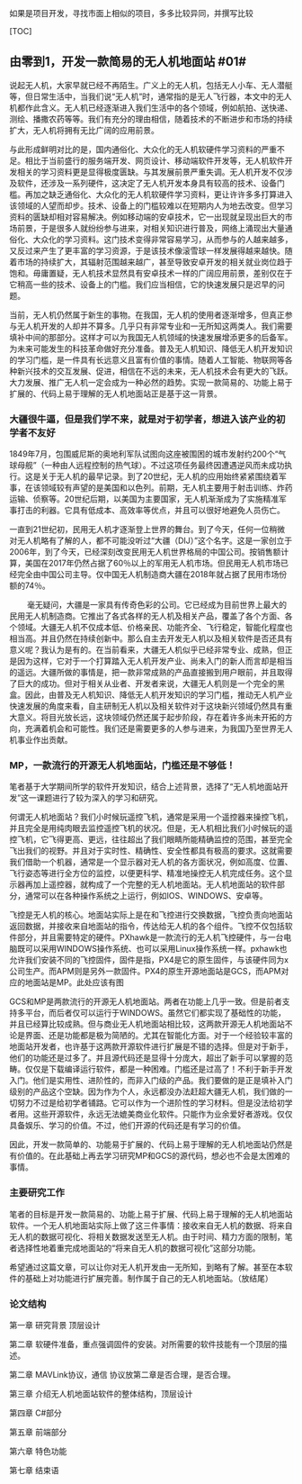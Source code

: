 如果是项目开发，寻找市面上相似的项目，多多比较异同，并撰写比较

[TOC]

## 由零到1，开发一款简易的无人机地面站 #01#

​	说起无人机，大家早就已经不再陌生。广义上的无人机，包括无人小车、无人潜艇等，但日常生活中，当我们说“无人机”时，通常指的是无人飞行器，本文中的无人机都作此含义。无人机已经逐渐进入我们生活中的各个领域，例如航拍、送快递、测绘、播撒农药等等。我们有充分的理由相信，随着技术的不断进步和市场的持续扩大，无人机将拥有无比广阔的应用前景。

​	与此形成鲜明对比的是，国内通俗化、大众化的无人机软硬件学习资料的严重不足。相比于当前盛行的服务端开发、网页设计、移动端软件开发等，无人机软件开发相关的学习资料更是显得极度匮缺。与其发展前景严重失调。无人机开发不仅涉及软件，还涉及一系列硬件，这决定了无人机开发本身具有较高的技术、设备门槛。再加之缺乏通俗化、大众化的无人机软硬件学习资料，更让许许多多打算进入该领域的人望而却步。技术、设备上的门槛较难以在短期内人为地去改变。但学习资料的匮缺却相对容易解决。例如移动端的安卓技术，它一出现就呈现出巨大的市场前景，于是很多人就纷纷参与进来，对相关知识进行普及，网络上涌现出大量通俗化、大众化的学习资料。这门技术变得非常容易学习，从而参与的人越来越多，又反过来产生了更丰富的学习资源，于是该技术像滚雪球一样发展得越来越快。随着市场的持续扩大，其辐射范围越来越广，甚至导致安卓开发的相关就业岗位趋于饱和。毋庸置疑，无人机技术显然具有安卓技术一样的广阔应用前景，差别仅在于它稍高一些的技术、设备上的门槛。我们应当相信，它的快速发展只是迟早的问题。

​	当前，无人机仍然属于新生的事物。在我国，无人机的使用者逐渐增多，但真正参与无人机开发的人却并不算多。几乎只有非常专业和一无所知这两类人。我们需要填补中间的那部分。这样才可以为我国无人机领域的快速发展增添更多的后备军。为未来可能发生的科技革命做好充分准备。普及无人机知识、降低无人机开发知识的学习门槛，是一件具有长远意义且富有价值的事情。随着人工智能、物联网等各种新兴技术的交互发展、促进，相信在不远的未来，无人机技术会有更大的飞跃。大力发展、推广无人机一定会成为一种必然的趋势。实现一款简易的、功能上易于扩展的、代码上易于理解的无人机地面站正是基于这一背景。

### 大疆很牛逼，但是我们学不来，就是对于初学者，想进入该产业的初学者不友好

​	1849年7月，包围威尼斯的奥地利军队试图向这座被围困的城市发射约200个“气球母舰”（一种由人远程控制的热气球）。不过这项任务最终因遭遇逆风而未成功执行。这是关于无人机的最早记录。到了20世纪，无人机的应用始终紧紧围绕着军事，在该领域较有声望的是美国和以色列。前期，无人机主要用于射击训练、炸药运输、侦察等。20世纪后期，以美国为主要国家，无人机渐渐成为了实施精准军事打击的利器。它具有低成本、高效率等优点，并且可以很好地避免人员伤亡。

一直到21世纪初，民用无人机才逐渐登上世界的舞台。到了今天，任何一位稍微对无人机略有了解的人，都不可能没听过“大疆（DIJ）”这个名字。这是一家创立于2006年，到了今天，已经深刻改变民用无人机世界格局的中国公司。按销售额计算，美国在2017年仍然占据了60％以上的军用无人机市场。但民用无人机市场已经完全由中国公司主导。仅中国无人机制造商大疆在2018年就占据了民用市场份额的74％。

        毫无疑问，大疆是一家具有传奇色彩的公司。它已经成为目前世界上最大的民用无人机制造商。它推出了各式各样的无人机及相关产品，覆盖了各个方面、各个领域。大疆无人机不仅成本低、价格亲民、功能齐全、飞行稳定，智能化程度也相当高。并且仍然在持续创新中。那么自主去开发无人机以及相关软件是否还具有意义呢？我认为是有的。在当前看来，大疆无人机似乎已经非常专业、成熟，但正是因为这样，它对于一个打算踏入无人机开发产业、尚未入门的新人而言却是相当的遥远。大疆所做的事情是，把一款非常成熟的产品直接搬到用户眼前，并且取得了巨大的成功。但对于相关从业者、开发者来说，大疆无人机则是一个完全的黑盒。因此，由普及无人机知识、降低无人机开发知识的学习门槛，推动无人机产业快速发展的角度来看，自主研制无人机以及相关软件对于这块新兴领域仍然具有重大意义。将目光放长远，这块领域仍然还属于起步阶段，存在着许多尚未开拓的方向，充满着机会和可能性。我们还是需要更多的人参与进来，为我国乃至世界无人机事业作出贡献。



### MP，一款流行的开源无人机地面站，门槛还是不够低！

​	笔者基于大学期间所学的软件开发知识，结合上述背景，选择了“无人机地面站开发”这一课题进行了较为深入的学习和研究。

​	何谓无人机地面站？我们小时候玩遥控飞机，通常是采用一个遥控器来操控飞机，并且完全是用纯肉眼去监控遥控飞机的状况。但是，无人机相比我们小时候玩的遥控飞机，它飞得更高、更远，往往超出了我们眼睛所能精确监控的范围，甚至完全飞出我们的视野。并且对于实时性、精确性、安全性都具有极高的要求。这就需要我们借助一个机器，通常是一个显示器对无人机的各方面状况，例如高度、位置、飞行姿态等进行全方位的监控，以便更科学、精准地操控无人机完成任务。这个显示器再加上遥控器，就构成了一个完整的无人机地面站。无人机地面站的软件部分，通常可以在各种操作系统之上运行，例如IOS、WINDOWS、安卓等。

​	飞控是无人机的核心。地面站实际上是在和飞控进行交换数据，飞控负责向地面站返回数据，并接收来自地面站的指令，传达给无人机的各个组件。飞控不仅包括软件部分，并且需要特定的硬件。PXhawk是一款流行的无人机飞控硬件，与一台电脑既可以采用WINDOWS操作系统、也可以采用Linux操作系统一样。pxhawk也允许我们安装不同的飞控固件，固件是指，PX4是它的原生固件，与该硬件同为x公司生产。而APM则是另外一款固件。PX4的原生开源地面站是GCS，而APM对应的地面站是MP。此处应该有图

​	GCS和MP是两款流行的开源无人机地面站。两者在功能上几乎一致。但是前者支持多平台，而后者仅可以运行于WINDOWS。虽然它们都实现了基础性的功能，并且已经算比较成熟。但与商业无人机地面站相比较，这两款开源无人机地面站不论是界面、还是功能都是极为简陋的。尤其在智能化方面。对于一个经验较丰富的地面站开发者，也许基于这两款开源软件进行扩展是不错的选择。但是对于新手，他们的功能还是过多了。并且源代码还是显得十分庞大，超出了新手可以掌握的范畴。仅仅是下载编译运行软件，都是一种困难。门槛还是过高了！不利于新手开发入门。他们是实用性、进阶性的，而非入门级的产品。我们要做的是正是填补入门级别的产品这个空缺。因为作为个人，永远都没办法赶超大疆无人机，我们做的一切努力不过是给初学者铺路。它可以作为一个进阶性的学习材料。但是没法给初学者用。这些开源软件，永远无法媲美商业化软件。只能作为业余爱好者游戏。仅仅具备娱乐、学习的价值。不过，他们开源的代码还是有学习的价值。

​	因此，开发一款简单的、功能易于扩展的、代码上易于理解的无人机地面站仍然是有价值的。在此基础上再去学习研究MP和GCS的源代码，想必也不会是太困难的事情。



### 主要研究工作

笔者的目标是开发一款简易的、功能上易于扩展、代码上易于理解的无人机地面站软件。一个无人机地面站实际上做了这三件事情：接收来自无人机的数据、将来自无人机的数据可视化、将相关数据发送至无人机。由于时间、精力方面的限制，笔者选择性地着重完成地面站的“将来自无人机的数据可视化”这部分功能。



希望通过这篇文章，可以让你对无人机开发由一无所知，到略有了解。甚至在本软件的基础上对功能进行扩展完善。制作属于自己的无人机地面站。（放结尾）



### 论文结构

第一章 研究背景 顶层设计

第二章 软硬件准备，重点强调固件的安装。对所需要的软件技能有一个顶层的描述。

第二章 MAVLink协议，通信 协议放第二章是否合理，是否合理。

第三章 介绍无人机地面站软件的整体结构，顶层设计

第四章 C#部分

第五章 前端部分

第六章 特色功能

第七章 结束语









